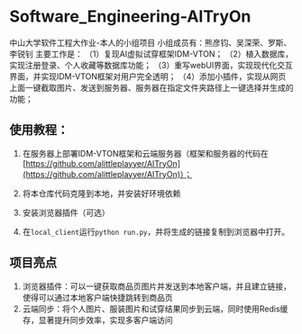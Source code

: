 # Software_Engineering-AITryOn
中山大学软件工程大作业-本人的小组项目
小组成员有：熊彦钧、吴深荣、罗斯、李锐钊
主要工作是：
（1）复现AI虚拟试穿框架IDM-VTON；
（2）植入数据库，实现注册登录、个人收藏等数据库功能；
（3）重写webUI界面，实现现代化交互界面，并实现IDM-VTON框架对用户完全透明；
（4）添加小插件，实现从网页上面一键截取图片、发送到服务器、服务器在指定文件夹路径上一键选择并生成的功能；

## 使用教程：

1. 在服务器上部署IDM-VTON框架和云端服务器（框架和服务器的代码在[https://github.com/alittleplayyer/AITryOn](https://github.com/alittleplayyer/AITryOn)）；

2. 将本仓库代码克隆到本地，并安装好环境依赖

3. 安装浏览器插件（可选）

4. 在`local_client`运行`python run.py`，并将生成的链接复制到浏览器中打开。


## 项目亮点
1. 浏览器插件：可以一键获取商品页图片并发送到本地客户端，并且建立链接，使得可以通过本地客户端快捷跳转到商品页
2. 云端同步：将个人图片、服装图片和试穿结果同步到云端，同时使用Redis缓存，显著提升同步效率，实现多客户端访问
